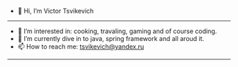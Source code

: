 - 👋 Hi, I’m Victor Tsvikevich

-----------------------------------------------------
- 👀 I’m interested in: cooking, travaling, gaming and of course coding.
- 🌱 I’m currently dive in to java, spring framework and all aroud it.
- 📫 How to reach me: tsvikevich@yandex.ru
-----------------------------------------------------

<!--- - 💞️ I’m looking to collaborate on ...--->
<!---
tsvvct/tsvvct is a ✨ special ✨ repository because its `README.md` (this file) appears on your GitHub profile.
You can click the Preview link to take a look at your changes.
--->
